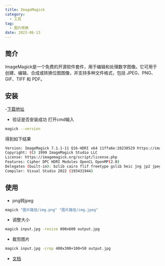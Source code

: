 ```yaml
---
title: ImageMagick
category:
  - 工具
tag:
  - 图片转换
date: 2023-06-13
---
```


## 简介
ImageMagick是一个免费的开源软件套件，用于编辑和处理数字图像。它可用于创建、编辑、合成或转换位图图像，并支持多种文件格式，包括 JPEG、PNG、GIF、TIFF 和 PDF。

## 安装
-[下载地址](https://imagemagick.org/script/download.php)
- 验证是否安装成功
打开cmd输入
```sh
magick --version
```
得到如下结果
```sh
Version: ImageMagick 7.1.1-11 Q16-HDRI x64 11ffa6e:20230529 https://imagemagick.org
Copyright: (C) 1999 ImageMagick Studio LLC
License: https://imagemagick.org/script/license.php
Features: Cipher DPC HDRI Modules OpenCL OpenMP(2.0)
Delegates (built-in): bzlib cairo flif freetype gslib heic jng jp2 jpeg jxl lcms lqr lzma openexr pangocairo png ps raqm raw rsvg tiff webp xml zip zlib
Compiler: Visual Studio 2022 (193431944)
```

## 使用
- png转jpeg
```sh
magick "图片路径/img.png" "图片路径/img.jpeg"
```
- 调整大小
```sh
magick input.jpg -resize 800x600 output.jpg
```
- 裁剪图片
```sh
magick input.jpg -crop 400x300+100+50 output.jpg
```
- [文档](https://imagemagick.org/script/command-line-processing.php)